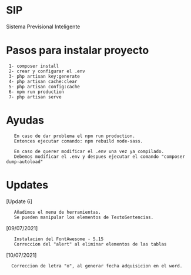 # SIP
 Sistema Previsional Inteligente

# Pasos para instalar proyecto
```
 1- composer install
 2- crear y configurar el .env
 3- php artisan key:generate
 4- php artisan cache:clear
 5- php artisan config:cache
 6- npm run production
 7- php artisan serve
```

# Ayudas
```
   En caso de dar problema el npm run production.
   Entonces ejecutar comando: npm rebuild node-sass.
```
```
   En caso de querer modificar el .env una vez ya compilado.
   Debemos modificar el .env y despues ejecutar el comando "composer dump-autoload"
```

# Updates
 [Update 6]
 ```
    Añadimos el menu de herramientas.
    Se pueden manipular los elementos de TextoSentencias.
 ``` 
 [09/07/2021]
 ```
    Instalacion del FontAwesome - 5.15
    Correccion del "alert" al eliminar elementos de las tablas
 ```
 [10/07/2021]
 ```
   Correccion de letra "o", al generar fecha adquisicion en el word.
 ```
